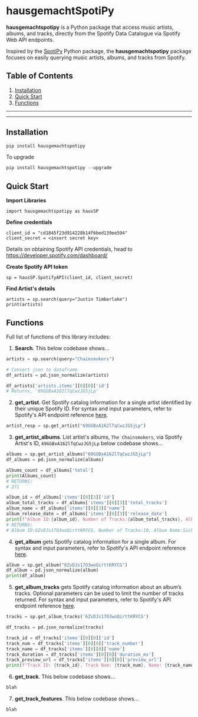 
# hausgemachtSpotiPy

**hausgemachtspotipy** is a Python package that access music artists, albums, and tracks, directly from the Spotify Data Catalogue via Spotify Web API endpoints.

Inspired by the [SpotiPy](https://pypi.org/project/spotipy/) Python package, the **hausgemachtspotipy** package focuses on easily querying music artists, albums, and tracks from Spotify.


## Table of Contents
1. [Installation](#installation)
1. [Quick Start](#quick-start)
1. [Functions](#functions)

---
---

## Installation

```python
pip install hausgemachtspotipy
```

To upgrade
```python
pip install hausgemachtspotipy --upgrade
```



## Quick Start

**Import Libraries**
```
import hausgemachtspotipy as hausSP
```

**Define credentials**
```
client_id = "cd1845f23d914228b14f6bed139ee594"
client_secret = <insert secret key>
```
Details on obtaining Spotify API credentials, head to https://developer.spotify.com/dashboard/

**Create Spotify API token**
```
sp = hausSP.SpotifyAPI(client_id, client_secret)
```
**Find Artist's details**
```
artists = sp.search(query="Justin Timberlake")
print(artists)
```



## Functions
Full list of functions of this library includes:

1. **Search**.  This
below codebase shows...
```python
artists = sp.search(query="Chainsmokers")

# Convert json to dataframe
df_artists = pd.json_normalize(artists)

df_artists['artists.items'][0][0]['id']
# Returns, '69GGBxA162lTqCwzJG5jLp'
```

2. **get_artist**.  Get Spotify catalog information for a single artist identified by their unique Spotify ID.
For syntax and input parameters, refer to Spotify's API endpoint reference [here](https://developer.spotify.com/documentation/web-api/reference/artists/get-artist/).

```python
artist_resp = sp.get_artist("69GGBxA162lTqCwzJG5jLp")
```

3. **get_artist_albums**.  List artist's albums, `The Chainsmokers`, via Spotify Artist's ID, `69GGBxA162lTqCwzJG5jLp`
below codebase shows...
```python
albums = sp.get_artist_albums("69GGBxA162lTqCwzJG5jLp")
df_albums = pd.json_normalize(albums)

albums_count = df_albums['total']
print(Albums_count)
# RETURNS: 
# 271

album_id = df_albums['items'][0][3]['id']
album_total_tracks = df_albums['items'][0][3]['total_tracks']
album_name = df_albums['items'][0][3]['name']
album_release_date = df_albums['items'][0][3]['release_date']
print(f"Album ID:{album_id}, Number of Tracks:{album_total_tracks}, Album Name:{album_name}, Release Date:{album_release_date}")
# RETURNS: 
# Album ID:6ZvDJs17O3woQirttKRYCG, Number of Tracks:10, Album Name:Sick Boy, Release Date:2018-12-14
```
 
4. **get_album** gets Spotify catalog information for a single album.
For syntax and input parameters, refer to Spotify's API endpoint reference [here](https://developer.spotify.com/documentation/web-api/reference/albums/get-album/).
```python
album = sp.get_album("6ZvDJs17O3woQirttKRYCG")
df_album = pd.json_normalize(album)
print(df_album)
```

5. **get_album_tracks** gets Spotify catalog information about an album’s tracks. Optional parameters can be used to limit the number of tracks returned.
For syntax and input parameters, refer to Spotify's API endpoint reference [here](https://developer.spotify.com/documentation/web-api/reference/albums/get-albums-tracks/).
```python
tracks = sp.get_album_tracks('6ZvDJs17O3woQirttKRYCG')

df_tracks = pd.json_normalize(tracks)

track_id = df_tracks['items'][0][0]['id']
track_num = df_tracks['items'][0][0]['track_number']
track_name = df_tracks['items'][0][0]['name']
track_duration = df_tracks['items'][0][0]['duration_ms']
track_preview_url = df_tracks['items'][0][0]['preview_url']
print(f"Track ID: {track_id}, Track Num: {track_num}, Name: {track_name}, Duration: {track_duration}, Preview URL: {track_preview_url}")
```

6. **get_track**.  This
below codebase shows...
```python
blah
```

7. **get_track_features**.  This
below codebase shows...
```python
blah
```
